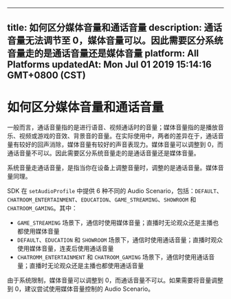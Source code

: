 
---
title: 如何区分媒体音量和通话音量
description: 通话音量无法调节至 0，媒体音量可以。因此需要区分系统音量走的是通话音量还是媒体音量
platform: All Platforms
updatedAt: Mon Jul 01 2019 15:14:16 GMT+0800 (CST)
---
# 如何区分媒体音量和通话音量
一般而言，通话音量指的是进行语音、视频通话时的音量；媒体音量指的是播放音乐、视频或游戏的音效、背景音的音量。在实际使用中，两者的差异在于，通话音量有较好的回声消除，媒体音量有较好的声音表现力。媒体音量可以调整到 0，而通话音量不可以。因此需要区分系统音量走的是通话音量还是媒体音量。

系统音量走通话音量，是指当你在设备上调整音量时，调整的是通话音量。媒体音量同理。

SDK 在 `setAudioProfile` 中提供 6 种不同的 Audio Scenario，包括：`DEFAULT`、`CHATROOM_ENTERTAINMENT`、`EDUCATION`、`GAME_STREAMING`、`SHOWROOM` 和 `CHATROOM_GAMING`。其中：

- `GAME_STREAMING` 场景下，通信时使用媒体音量；直播时无论观众还是主播也都使用媒体音量
- `DEFAULT`、`EDUCATION` 和 `SHOWROOM` 场景下，通信时使用通话音量；直播时观众使用媒体音量，连麦后使用通话音量
- `CHATROMM_ENTERTAINMENT` 和 `CHATROOM_GAMING` 场景下，通信时使用通话音量；直播时无论观众还是主播也都使用通话音量

由于系统限制，媒体音量可以调整到 0，而通话音量不可以。如果需要将音量调整到 0，建议尝试使用媒体音量控制的 Audio Scenario。
